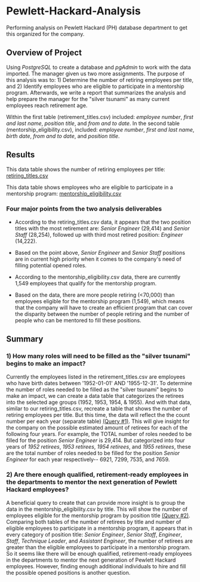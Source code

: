 # Pewlett-Hackard-Analysis
Performing analysis on Pewlett Hackard (PH) database department to get this organized for the company. 

## Overview of Project
Using *PostgreSQL* to create a database and *pgAdmin* to work with the data imported. The manager given us two more assignments. The purpose of this analysis was to: 1) Determine the number of retiring employees per title, and 2) Identify employees who are eligible to participate in a mentorship program. Afterwards, we write a report that summarizes the analysis and help prepare the manager for the "silver tsunami" as many current employees reach retirement age. 

Within the first table (retirement_titles.csv) included: *employee number*, *first and last name*, *position title*, and *from and to date*. In the second table (mentorship_eligibility.csv), included: *employee number*, *first and last name*, *birth date*, *from and to date*, and *position title*. 


## Results

This data table shows the number of retiring employees per title: [retiring_titles.csv](https://github.com/dewong1/Pewlett-Hackard-Analysis/blob/main/Data/retiring_titles.csv)

This data table shows employees who are eligible to participate in a mentorship program: [mentorship_eligibility.csv](https://github.com/dewong1/Pewlett-Hackard-Analysis/blob/main/Data/mentorship_eligibility.csv)

### Four major points from the two analysis deliverables 

* According to the retiring_titles.csv data, it appears that the two position titles with the most retirement are: *Senior Engineer* (29,414) and *Senior Staff* (28,254), followed up with third most retired position: *Engineer* (14,222).

* Based on the point above, *Senior Engineer* and *Senior Staff* positions are in current high priority when it comes to the company's need of filling potential opened roles.

* According to the mentorship_eligibility.csv data, there are currently 1,549 employees that qualify for the mentorship program.

* Based on the data, there are more people retiring (<70,000) than employees eligible for the mentorship program (1,549), which means that the company will have to create an efficient program that can cover the disparity between the number of people retiring and the number of people who can be mentored to fill these positions. 

## Summary

### 1) How many roles will need to be filled as the "silver tsunami" begins to make an impact? 

Currently the employees listed in the retirement_titles.csv are employees who have birth dates between '1952-01-01' AND '1955-12-31'. To determine the number of roles needed to be filled as the "silver tsunami" begins to make an impact, we can create a data table that categorizes the retirees into the selected age groups (1952, 1953, 1954, & 1955). And with that data, similar to our retiring_titles.csv, recreate a table that shows the number of retiring employees per title. But this time, the data will reflect the the count number per each year (separate table) [(Query #1)](https://github.com/dewong1/Pewlett-Hackard-Analysis/blob/main/Queries/Additional%20Queries%20%231.sql). This will give insight for the company on the possible estimated amount of retirees for each of the following four years. For example, the TOTAL number of roles needed to be filled for the position *Senior Engineer* is 29,414. But categorized into four years of *1952 retirees*, *1953 retirees*, *1954 retirees*, and *1955 retirees*, these are the total number of roles needed to be filled for the position *Senior Engineer* for each year respectively-- 6921, 7299, 7535, and 7659.


### 2) Are there enough qualified, retirement-ready employees in the departments to mentor the next generation of Pewlett Hackard employees? 

A beneficial query to create that can provide more insight is to group the data in the mentorship_eligibility.csv by title. This will show the number of employees eligible for the mentorship program by position title [(Query #2)](https://github.com/dewong1/Pewlett-Hackard-Analysis/blob/main/Queries/Additional%20Queries%20%232.sql). Comparing both tables of the number of retirees by title and number of eligible employees to participate in a mentorship program, it appears that in every category of position title: *Senior Engineer*, *Senior Staff*, *Engineer*, *Staff*, *Technique Leader*, and *Assistant Engineer*, the number of retirees are greater than the eligible employees to participate in a mentorship program. So it seems like there will be enough qualified, retirement-ready employees in the departments to mentor the next generation of Pewlett Hackard employees. However, finding enough additional individuals to hire and fill the possible opened positions is another question.



